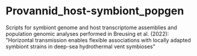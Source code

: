 # Provannid_host-symbiont_popgen

Scripts for symbiont genome and host transcriptome assemblies and population genomic analyses performed in Breusing et al. (2022): "Horizontal transmission enables flexible associations with locally adapted symbiont strains in deep-sea hydrothermal vent symbioses" 
